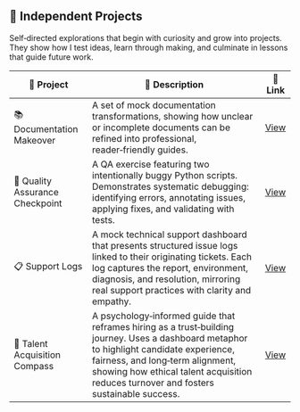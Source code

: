 ##  🎨 Independent Projects

Self‑directed explorations that begin with curiosity and grow into projects. They show how I test ideas, learn through making, and culminate in lessons that guide future work.

| 🎨 Project | 🧾 Description | 🔗 Link |
|------------|----------------|---------|
| 📚 Documentation Makeover | A set of mock documentation transformations, showing how unclear or incomplete documents can be refined into professional, reader‑friendly guides. | [View](https://github.com/musman-uk/portfolio/tree/main/independent-projects/documentation-makeover) |
| 🚩 Quality Assurance Checkpoint | A QA exercise featuring two intentionally buggy Python scripts. Demonstrates systematic debugging: identifying errors, annotating issues, applying fixes, and validating with tests. | [View](https://github.com/musman-uk/portfolio/tree/main/independent-projects/quality-assurance-checkpoint) |
| 📋 Support Logs | A mock technical support dashboard that presents structured issue logs linked to their originating tickets. Each log captures the report, environment, diagnosis, and resolution, mirroring real support practices with clarity and empathy. | [View](https://github.com/musman-uk/portfolio/blob/main/independent-projects/support-logs/README.md) |
| 🧭 Talent Acquisition Compass | A psychology‑informed guide that reframes hiring as a trust‑building journey. Uses a dashboard metaphor to highlight candidate experience, fairness, and long‑term alignment, showing how ethical talent acquisition reduces turnover and fosters sustainable success. | [View]() |


